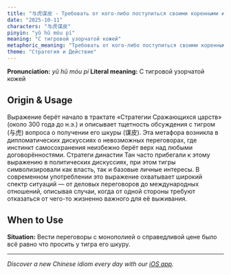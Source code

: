 ```yaml
---
title: "与虎谋皮 - Требовать от кого-либо поступиться своими коренными интересами."
date: "2025-10-11"
characters: "与虎谋皮"
pinyin: "yǔ hǔ móu pí"
meaning: "С тигровой узорчатой кожей"
metaphoric_meaning: "Требовать от кого-либо поступиться своими коренными интересами."
theme: "Стратегия и Действие"
---
```


**Pronunciation:** *yǔ hǔ móu pí*
**Literal meaning:** С тигровой узорчатой кожей

## Origin & Usage

Выражение берёт начало в трактате «Стратегии Сражающихся царств» (около 300 года до н.э.) и описывает тщетность обсуждения с тигром (与虎) вопроса о получении его шкуры (谋皮). Эта метафора возникла в дипломатических дискуссиях о невозможных переговорах, где инстинкт самосохранения неизбежно берёт верх над любыми договорённостями. Стратеги династии Тан часто прибегали к этому выражению в политических дискуссиях, при этом тигры символизировали как власть, так и базовые личные интересы. В современном употреблении это выражение охватывает широкий спектр ситуаций — от деловых переговоров до международных отношений, описывая случаи, когда от одной стороны требуют отказаться от чего-то жизненно важного для её выживания.

## When to Use

**Situation:** Вести переговоры с монополией о справедливой цене было всё равно что просить у тигра его шкуру.

---

*Discover a new Chinese idiom every day with our [iOS app](https://apps.apple.com/us/app/daily-chinese-idioms/id6740611324).*
